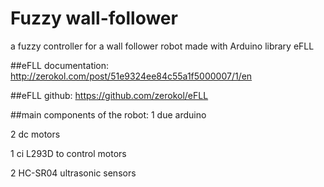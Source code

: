 Fuzzy wall-follower
==================
a fuzzy controller for a wall follower robot made ​​with Arduino library eFLL 

##eFLL documentation:
http://zerokol.com/post/51e9324ee84c55a1f5000007/1/en

##eFLL github:
https://github.com/zerokol/eFLL

##main components of the robot: 
1 due arduino

2 dc motors

1 ci L293D to control motors

2 HC-SR04 ultrasonic sensors

